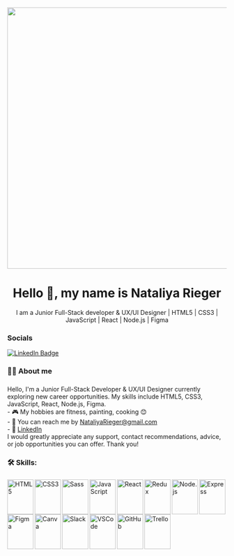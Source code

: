 ###

<p align="center">
  <img width="600" src="https://user-images.githubusercontent.com/74038190/225813708-98b745f2-7d22-48cf-9150-083f1b00d6c9.gif" />
</p>

###

<h1 align="center">Hello 👋, my name is Nataliya Rieger</h1>
<p align="center">I am a Junior Full-Stack developer & UX/UI Designer | HTML5 | CSS3 | JavaScript | React | Node.js | Figma </p>

### Socials

<div id="badges">
  <a href="https://www.linkedin.com/in/nataliya-rieger/">
    <img src="https://img.shields.io/badge/LinkedIn-blue?style=for-the-badge&logo=linkedin&logoColor=white" alt="LinkedIn Badge"/>
  </a>
</div>

###

<h3 align="left">👩‍💻 About me</h3>

###

<p align="left">Hello, I'm a Junior Full-Stack Developer & UX/UI Designer currently exploring new career opportunities. My skills include HTML5, CSS3, JavaScript, React, Node.js, Figma.
<br>- 🎮 My hobbies are fitness, painting, cooking 😊
<br>- 💌 You can reach me by <a href="mailto:NataliyaRieger@gmail.com">NataliyaRieger@gmail.com</a>
<br>- 🌈 <a href="https://www.linkedin.com/in/nataliya-rieger/">LinkedIn</a>
<br>I would greatly appreciate any support, contact recommendations, advice, or job opportunities you can offer. Thank you!</p>

###

<h3 align="left">🛠 Skills:</h3>

###

<div align="left">
  <img src="https://cdn.jsdelivr.net/gh/devicons/devicon/icons/html5/html5-original.svg" alt="HTML5" align="left" width="60" height="80" />
  <img src="https://cdn.jsdelivr.net/gh/devicons/devicon/icons/css3/css3-original.svg" alt="CSS3" align="left" width="60" height="80" />
  <img src="https://cdn.jsdelivr.net/gh/devicons/devicon/icons/sass/sass-original.svg" alt="Sass" align="left" width="60" height="80" />
  <img src="https://cdn.jsdelivr.net/gh/devicons/devicon/icons/javascript/javascript-original.svg" alt="JavaScript" align="left" width="60" height="80" />
  <img src="https://cdn.jsdelivr.net/gh/devicons/devicon/icons/react/react-original.svg" alt="React" align="left" width="60" height="80" />
  <img src="https://cdn.jsdelivr.net/gh/devicons/devicon/icons/redux/redux-original.svg" alt="Redux" align="left" width="60" height="80" />
  <img src="https://cdn.jsdelivr.net/gh/devicons/devicon/icons/nodejs/nodejs-original.svg" alt="Node.js" align="left" width="60" height="80" />
  <img src="https://cdn.jsdelivr.net/gh/devicons/devicon/icons/express/express-original.svg" alt="Express" align="left" width="60" height="80" />
  <img src="https://cdn.jsdelivr.net/gh/devicons/devicon/icons/figma/figma-original.svg" alt="Figma" align="left" width="60" height="80" />
  <img src="https://cdn.jsdelivr.net/gh/devicons/devicon/icons/canva/canva-original.svg" alt="Canva" align="left" width="60" height="80" />
  <img src="https://cdn.jsdelivr.net/gh/devicons/devicon/icons/slack/slack-original.svg" alt="Slack" align="left" width="60" height="80" />
  <img src="https://cdn.jsdelivr.net/gh/devicons/devicon/icons/vscode/vscode-original.svg" alt="VSCode" align="left" width="60" height="80" />
  <img src="https://cdn.jsdelivr.net/gh/devicons/devicon/icons/github/github-original.svg" alt="GitHub" align="left" width="60" height="80" />
  <img src="https://cdn.jsdelivr.net/gh/devicons/devicon/icons/trello/trello-plain.svg" alt="Trello" align="left" width="60" height="80" />
</div>
  
